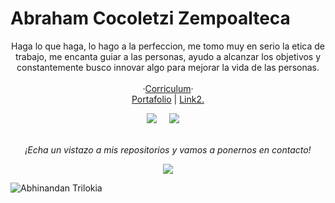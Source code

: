 # Abraham Cocoletzi Zempoalteca

<p align="center">
Haga lo que haga, lo hago a la perfeccion, me tomo muy en serio la etica de trabajo, me encanta guiar a las personas, ayudo a alcanzar los objetivos y constantemente busco innovar algo para mejorar la vida de las personas.
<br><br>
  ·<a href="https://zac033zc.github.io/cv/">Corriculum</a>· 
<br>
<a href="https://zac033zc.github.io/Portafolio/">Portafolio</a>
| <a href="">Link2.</a>
<br>
 <p align="center">
 <a href="https://twitter.com/abrahamcocoze"><img src="https://img.shields.io/twitter/follow/abrahamcocoze?style=social" /></a>&nbsp;&nbsp;&nbsp;&nbsp;
   <a href="https://www.youtube.com/channel/UCCYEMPeHHh2NrmjNXnQSbSg"><img src="https://img.shields.io/youtube/channel/subscribers/UCCYEMPeHHh2NrmjNXnQSbSg?style=social" /></a>&nbsp;&nbsp;&nbsp;&nbsp;
<br>
<br>
<p align="center">
 <i>¡Echa un vistazo a mis repositorios y vamos a ponernos en contacto!</i>
<p  align="center">
<img src="https://visitor-badge.laobi.icu/badge?page_id=zac033zc"/>       
</p>

</p>

![Abhinandan Trilokia](https://raw.githubusercontent.com/Trilokia/Trilokia/379277808c61ef204768a61bbc5d25bc7798ccf1/bottom_header.svg)
<br>
</p>
